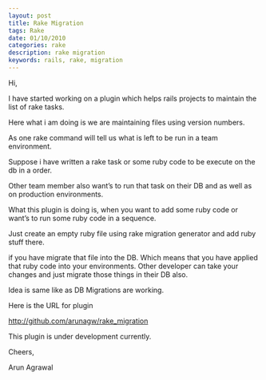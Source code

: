 ```yaml
---
layout: post
title: Rake Migration
tags: Rake
date: 01/10/2010
categories: rake
description: rake migration
keywords: rails, rake, migration
---
```


<div class="entry">

  <p>Hi,</p>

  <p>I have started working on a plugin which helps rails projects to maintain the list of rake tasks.</p>

  <p>Here what i am doing is we are maintaining files using version numbers.</p>

  <p>As one rake command will tell us what is left to be run in a team environment.</p>

  <p>Suppose i have written a rake task or some ruby code to be execute on the db in a order.</p>

  <p>Other team member also want’s to run that task on their DB and as well as on production environments.</p>

  <p>What this plugin is doing is, when you want to add some ruby code or want’s to run some ruby code in a
    sequence.</p>

  <p>Just create an empty ruby file using rake migration generator and add ruby stuff there.</p>

  <p>if you have migrate that file into the DB. Which means that you have applied that ruby code into your environments.
    Other developer can take your changes and just migrate those things in their DB also.</p>

  <p>Idea is same like as DB Migrations are working.</p>

  <p>Here is the URL for plugin</p>

  <p>
    <a title="http://github.com/arunagw/rake_migration" href="http://github.com/arunagw/rake_migration" target="_blank">http://github.com/arunagw/rake_migration</a>
  </p>

  <p>This plugin is under development currently.</p>

  <p>Cheers,</p>

  <p>Arun Agrawal</p>

</div>
